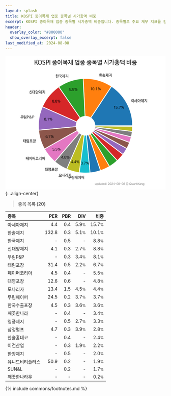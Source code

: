 ```yaml
---
layout: splash
title: KOSPI 종이목재 업종 종목별 시가총액 비중
excerpt: KOSPI 종이목재 업종 종목별 시가총액 비중입니다. 종목별로 주요 재무 지표를 함께 표시합니다.
header:
  overlay_color: "#800000"
  show_overlay_excerpt: false
last_modified_at: 2024-08-08
---
```



![KOSPI 종이목재 업종 종목별 시가총액 비중](/stats/sector/images/kospi_업종_종이목재_종목.png){: .align-center}


> **종목 목록 (20)**<a id="list"></a>

| **종목** | **PER** | **PBR** | **DIV** | **비중** |
| :------- | ------: | ------: | ------: | -------: |
| 아세아제지 | 4.4 | 0.4 | 5.9<small>%</small> | 15.7<small>%</small> |
| 한솔제지 | 132.8 | 0.3 | 5.1<small>%</small> | 10.1<small>%</small> |
| 한국제지 | - | 0.5 | - | 8.8<small>%</small> |
| 신대양제지 | 4.1 | 0.3 | 2.7<small>%</small> | 8.8<small>%</small> |
| 무림P&P | - | 0.3 | 3.4<small>%</small> | 8.1<small>%</small> |
| 태림포장 | 31.4 | 0.5 | 2.2<small>%</small> | 6.7<small>%</small> |
| 페이퍼코리아 | 4.5 | 0.4 | - | 5.5<small>%</small> |
| 대영포장 | 12.6 | 0.6 | - | 4.8<small>%</small> |
| 모나리자 | 13.4 | 1.5 | 4.5<small>%</small> | 4.4<small>%</small> |
| 무림페이퍼 | 24.5 | 0.2 | 3.7<small>%</small> | 3.7<small>%</small> |
| 한국수출포장 | 4.5 | 0.3 | 3.6<small>%</small> | 3.6<small>%</small> |
| 깨끗한나라 | - | 0.4 | - | 3.4<small>%</small> |
| 영풍제지 | - | 0.5 | 2.7<small>%</small> | 3.3<small>%</small> |
| 삼정펄프 | 4.7 | 0.3 | 3.9<small>%</small> | 2.8<small>%</small> |
| 한솔홈데코 | - | 0.4 | - | 2.4<small>%</small> |
| 이건산업 | - | 0.3 | 1.9<small>%</small> | 2.2<small>%</small> |
| 한창제지 | - | 0.5 | - | 2.0<small>%</small> |
| 유니드비티플러스 | 50.9 | 0.2 | - | 1.9<small>%</small> |
| SUN&L | - | 0.2 | - | 1.7<small>%</small> |
| 깨끗한나라우 | - | - | - | 0.2<small>%</small> |

{% include commons/footnotes.md %}